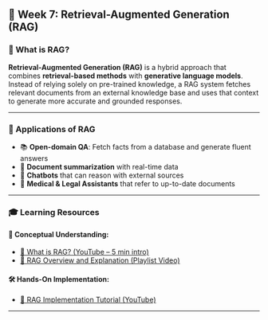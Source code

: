 ## 📅 Week 7: Retrieval-Augmented Generation (RAG)

### 🤖 What is RAG?

**Retrieval-Augmented Generation (RAG)** is a hybrid approach that combines **retrieval-based methods** with **generative language models**. Instead of relying solely on pre-trained knowledge, a RAG system fetches relevant documents from an external knowledge base and uses that context to generate more accurate and grounded responses.

---

### 🧠 Applications of RAG

- 📚 **Open-domain QA**: Fetch facts from a database and generate fluent answers  
- 🧾 **Document summarization** with real-time data  
- 💬 **Chatbots** that can reason with external sources   
- 🏥 **Medical & Legal Assistants** that refer to up-to-date documents

---

### 🎓 Learning Resources

#### 📘 Conceptual Understanding:
- [🔗 What is RAG? (YouTube – 5 min intro)](https://www.youtube.com/watch?v=T-D1OfcDW1M)  
- [🔗 RAG Overview and Explanation (Playlist Video)](https://www.youtube.com/watch?v=X0btK9X0Xnk&list=PLKnIA16_RmvaTbihpo4MtzVm4XOQa0ER0&index=17)

#### 🛠️ Hands-On Implementation:
- [🔗 RAG Implementation Tutorial (YouTube)](https://www.youtube.com/watch?v=J5_-l7WIO_w&list=PLKnIA16_RmvaTbihpo4MtzVm4XOQa0ER0&index=18)

---


